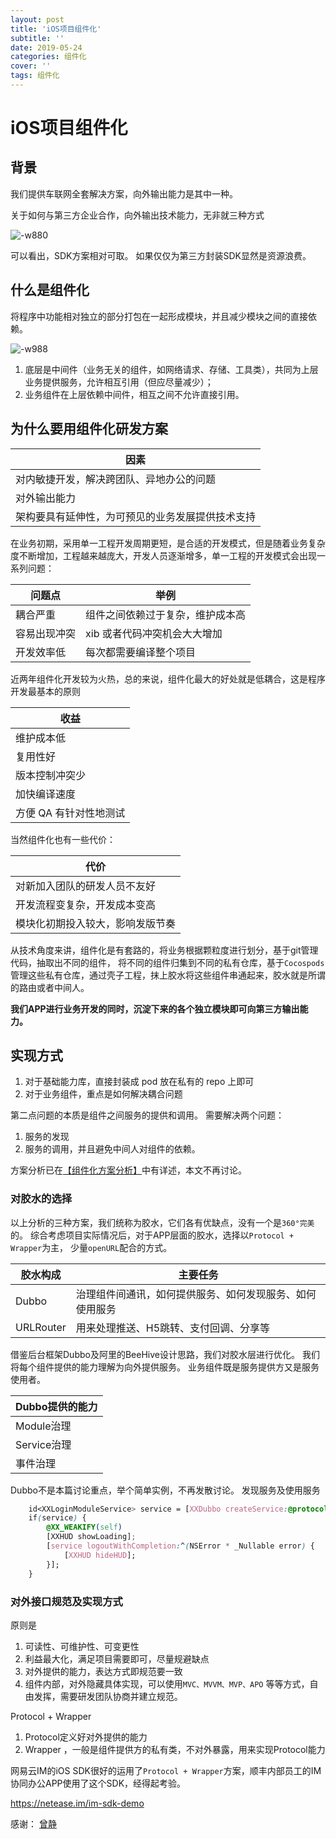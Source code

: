```yaml
---
layout: post
title: 'iOS项目组件化'
subtitle: ''
date: 2019-05-24
categories: 组件化
cover: ''
tags: 组件化 
---
```

# iOS项目组件化

## 背景

我们提供车联网全套解决方案，向外输出能力是其中一种。

关于如何与第三方企业合作，向外输出技术能力，无非就三种方式

![-w880](../../../assets/img/15585972932633/15586745399154.jpg)


可以看出，SDK方案相对可取。
如果仅仅为第三方封装SDK显然是资源浪费。

## 什么是组件化

将程序中功能相对独立的部分打包在一起形成模块，并且减少模块之间的直接依赖。

![-w988](../../../assets/img/15585972932633/15586141437452.jpg)

1. 底层是中间件（业务无关的组件，如网络请求、存储、工具类），共同为上层业务提供服务，允许相互引用（但应尽量减少）；
2. 业务组件在上层依赖中间件，相互之间不允许直接引用。



## 为什么要用组件化研发方案

| 因素 |
| --- |
| 对内敏捷开发，解决跨团队、异地办公的问题 |
| 对外输出能力 |
| 架构要具有延伸性，为可预见的业务发展提供技术支持 |

在业务初期，采用单一工程开发周期更短，是合适的开发模式，但是随着业务复杂度不断增加，工程越来越庞大，开发人员逐渐增多，单一工程的开发模式会出现一系列问题：

| 问题点 | 举例 |
| --- | --- |
| 耦合严重 | 组件之间依赖过于复杂，维护成本高 |
| 容易出现冲突 | xib 或者代码冲突机会大大增加 |
| 开发效率低 | 每次都需要编译整个项目 |

近两年组件化开发较为火热，总的来说，组件化最大的好处就是低耦合，这是程序开发最基本的原则

| 收益 |
| --- |
| 维护成本低 |
| 复用性好 |
| 版本控制冲突少 |
| 加快编译速度 |
| 方便 QA 有针对性地测试 |

当然组件化也有一些代价：

| 代价 |
| --- |
| 对新加入团队的研发人员不友好 |
| 开发流程变复杂，开发成本变高 |
| 模块化初期投入较大，影响发版节奏 |


从技术角度来讲，组件化是有套路的，将业务根据颗粒度进行划分，基于git管理代码，抽取出不同的组件， 将不同的组件归集到不同的私有仓库，基于`Cocospods` 管理这些私有仓库，通过壳子工程，抹上胶水将这些组件串通起来，胶水就是所谓的路由或者中间人。

**我们APP进行业务开发的同时，沉淀下来的各个独立模块即可向第三方输出能力。**

## 实现方式

1. 对于基础能力库，直接封装成 pod 放在私有的 repo 上即可
2. 对于业务组件，重点是如何解决耦合问题

第二点问题的本质是组件之间服务的提供和调用。
需要解决两个问题：
1. 服务的发现
2. 服务的调用，并且避免中间人对组件的依赖。

方案分析已在[【组件化方案分析】](https://action121.github.io/2019/05/24/%E7%BB%84%E4%BB%B6%E5%8C%96%E6%96%B9%E6%A1%88%E5%88%86%E6%9E%90.html)中有详述，本文不再讨论。



### 对胶水的选择

以上分析的三种方案，我们统称为胶水，它们各有优缺点，没有一个是`360°完美`的。
综合考虑项目实际情况后，对于APP层面的胶水，选择以`Protocol + Wrapper`为主， 少量`openURL`配合的方式。

| 胶水构成 | 主要任务 |
| --- | --- |
| Dubbo | 治理组件间通讯，如何提供服务、如何发现服务、如何使用服务 |
| URLRouter | 用来处理推送、H5跳转、支付回调、分享等 |

借鉴后台框架Dubbo及阿里的BeeHive设计思路，我们对胶水层进行优化。
我们将每个组件提供的能力理解为向外提供服务。
业务组件既是服务提供方又是服务使用者。

| Dubbo提供的能力 |
| --- |
| Module治理 |
| Service治理 |
| 事件治理 |

Dubbo不是本篇讨论重点，举个简单实例，不再发散讨论。
发现服务及使用服务

```css
    id<XXLoginModuleService> service = [XXDubbo createService:@protocol(XXLoginModuleService)];
    if(service) {
        @XX_WEAKIFY(self)
        [XXHUD showLoading];
        [service logoutWithCompletion:^(NSError * _Nullable error) {
            [XXHUD hideHUD];
        }];
    }
```

### 对外接口规范及实现方式

原则是

1. 可读性、可维护性、可变更性
2. 利益最大化，满足项目需要即可，尽量规避缺点
3. 对外提供的能力，表达方式即规范要一致
4. 组件内部，对外隐藏具体实现，可以使用`MVC、MVVM、MVP、APO` 等等方式，自由发挥，需要研发团队协商并建立规范。

Protocol + Wrapper

1. Protocol定义好对外提供的能力
2. Wrapper ，一般是组件提供方的私有类，不对外暴露，用来实现Protocol能力

网易云IM的iOS SDK很好的运用了`Protocol + Wrapper`方案，顺丰内部员工的IM协同办公APP使用了这个SDK，经得起考验。

<a href='https://netease.im/im-sdk-demo' target='_blank'>https://netease.im/im-sdk-demo</a>




感谢：
[曾静](https://blog.devzeng.com/#blog)
